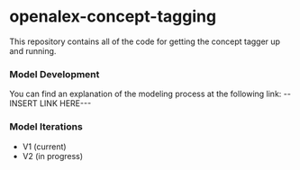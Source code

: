# openalex-concept-tagging

This repository contains all of the code for getting the concept tagger up and running.

### Model Development
You can find an explanation of the modeling process at the following link:
--INSERT LINK HERE---

### Model Iterations
* V1 (current)
* V2 (in progress)
